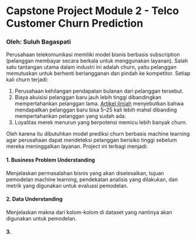 # Capstone Project Module 2 - Telco Customer Churn Prediction
### Oleh: Suluh Bagaspati
Perusahaan telekomunikasi memiliki model bisnis berbasis subscription (pelanggan membayar secara berkala untuk menggunakan layanan). Salah satu tantangan utama dalam industri ini adalah churn, yaitu pelanggan memutuskan untuk berhenti berlangganan dan pindah ke kompetitor. Setiap kali churn terjadi:
1. Perusahaan kehilangan pendapatan bulanan dari pelanggan tersebut.
2. Biaya akuisisi pelanggan baru jauh lebih tinggi dibandingkan mempertahankan pelanggan lama. [Artikel ilmiah](https://pmc.ncbi.nlm.nih.gov/articles/PMC10239051/?utm_source=chatgpt.com) menyebutkan bahwa mendapatkan pelanggan baru bisa 5–25 kali lebih mahal dibanding mempertahankan pelanggan yang sudah ada.
3. Loyalitas merek menurun yang berpotensi memicu lebih banyak churn.

Oleh karena itu dibutuhkan model prediksi churn berbasis machine learning agar perusahaan dapat mendeteksi pelanggan berisiko tinggi sebelum mereka meninggalkan layanan. Project ini terbagi menjadi:
#### 1. Business Problem Understanding
Menjelaskan permasalahan bisnis yang akan diselesaikan, tujuan pemodelan machine learning, pendekatan analisis yang dilakukan, dan metrik yang digunakan untuk evaluasi pemodelan.
#### 2. Data Understanding
Menjelaskan makna dari kolom-kolom di dataset yang nantinya akan digunakan untuk pemodelan.
#### 3.
